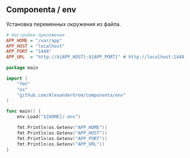 
## Componenta / env

Установка переменных окружения из файла.

```ini
# Настройки приложения
APP_HOME = "/var/app"
APP_HOST = "localhost"
APP_PORT = "1448"
APP_URL  = "http://${APP_HOST}:${APP_PORT}" # http://localhost:1448
```

```go
package main

import (
    "fmt"
    "os"
    "github.com/AlexanderGrom/componenta/env"
)

func main() {
    env.Load("${HOME}/.env")

    fmt.Println(os.Getenv("APP_HOME"))
    fmt.Println(os.Getenv("APP_HOST"))
    fmt.Println(os.Getenv("APP_PORT"))
    fmt.Println(os.Getenv("APP_URL"))
}
```
